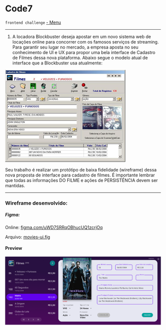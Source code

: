 # Code7
``frontend challenge`` [ - Menu](https://github.com/carlitoshxcx/code7-frontend-challenge/tree/master/)


---

1. A locadora Blockbuster deseja apostar em um novo sistema web de locações online para concorrer com os famosos serviços de streaming. Para garantir seu lugar no mercado, a empresa aposta no seu conhecimento de UI e UX para propor uma bela interface de Cadastro de Filmes dessa nova plataforma. Abaixo segue o modelo atual de interface que a Blockbuster usa atualmente:

![current interface](current-interface.png)

Seu trabalho é realizar um protótipo de baixa fidelidade (wireframe) dessa nova proposta de interface para cadastro de filmes. É importante lembrar que todas as informações DO FILME e ações de PERSISTÊNCIA devem ser mantidas.

---

### Wireframe desenvolvido:

##### Figma: 
Online: [figma.com/uWD7SRRqOBhucUQ1zcrjOq](https://www.figma.com/proto/uWD7SRRqOBhucUQ1zcrjOq/movies-ui?node-id=5%3A838&viewport=218%2C196%2C1.0557469129562378&scaling=min-zoom)

Arquivo: [movies-ui.fig](https://github.com/carlitoshxcx/code7-frontend-challenge/tree/master/movies-ui/movies-ui.fig)



#### Preview
![movies-ui](movies-ui.png)
